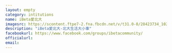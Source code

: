 ```yaml
---
layout: empty
category: intitutions
name: iBeta愛北大
imagesrc: https://scontent.ftpe7-2.fna.fbcdn.net/v/t31.0-8/28423734_10215768875120502_6883945125041510406_o.jpg?_nc_fx=ftpe7-4&_nc_cat=0&oh=18598fc6f4cdb516f9ce10749f277456&oe=5BFD2850
description: "iBeta愛北大-北大生活大小事"
facebookurl: https://www.facebook.com/groups/ibetacommunity/
officialurl:
email:
---
```


